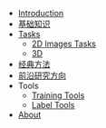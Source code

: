 - [Introduction]()
- [基础知识](/basic)
- [Tasks](/tasks_brief)
  - [2D Images Tasks](/2dimage)
  - [3D](/3d)
- [经典方法](/classic)
- [前沿研究方向](/research)
- Tools
  - [Training Tools](/training)
  - [Label Tools](/label)
- [About](/about.md)


